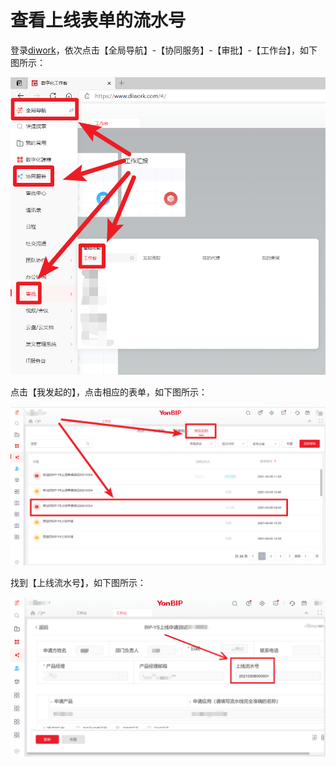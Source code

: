 # 查看上线表单的流水号

登录[diwork](https://www.diwork.com)，依次点击【全局导航】-【协同服务】-【审批】-【工作台】，如下图所示：

![打开云审](./images/yb_id_01.png)

点击【我发起的】，点击相应的表单，如下图所示：

![打开表单](./images/yb_id_02.png)

找到【上线流水号】，如下图所示：

![打开表单](./images/yb_id_03.png)